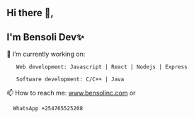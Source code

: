 ## Hi there 👋, 

## I'm Bensoli Dev✨ 

🔭 I’m currently working on: 

       Web development: Javascript | React | Nodejs | Express
       
       Software development: C/C++ | Java

 📫 How to reach me: www.bensolinc.com or 
 
      WhatsApp +254765525208
 


